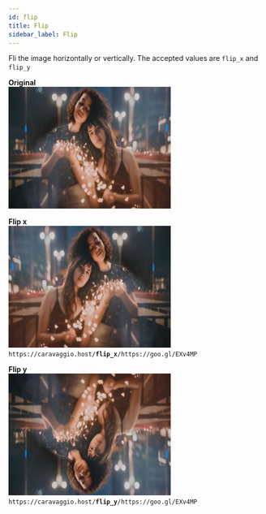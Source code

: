 ```yaml
---
id: flip
title: Flip
sidebar_label: Flip
---
```


Fli the image horizontally or vertically. The accepted values are
`flip_x` and `flip_y`



**Original**     
<img width="320" height="240" src="assets/example/girls.jpeg" />

**Flip x**     
<img width="320" height="240" src="assets/example/flipx.jpeg" />    
<code>https&#8203;:&#8203;//caravaggio.host/<strong>flip_x</strong>/https&#8203;:&#8203;//goo.gl/EXv4MP</code>

**Flip y**     
<img width="320" height="240" src="assets/example/flipy.jpeg" />    
<code>https&#8203;:&#8203;//caravaggio.host/<strong>flip_y</strong>/https&#8203;:&#8203;//goo.gl/EXv4MP</code>
